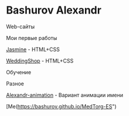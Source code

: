 

# Bashurov Alexandr

Web-сайты


Мои первые работы

[Jasmine](https://bashurov.github.io/Jasmine.loc/ "Jasmine") - HTML+CSS

[WeddingShop](https://bashurov.github.io/WeddingShop.loc/ "WeddingShop") - HTML+CSS

Обучение


Разное

[Alexandr-animation](https://bashurov.github.io/Alexandr-animation "Анимация имени") - Вариант анимации имени


[Me(https://bashurov.github.io/MedTorg-ES")
